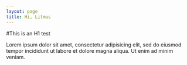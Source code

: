 ```yaml
---
layout: page
title: Hi, Litmus
---
```


#This is an H1 test

Lorem ipsum dolor sit amet, consectetur adipisicing elit, sed do eiusmod tempor incididunt ut labore et dolore magna aliqua. Ut enim ad minim veniam.